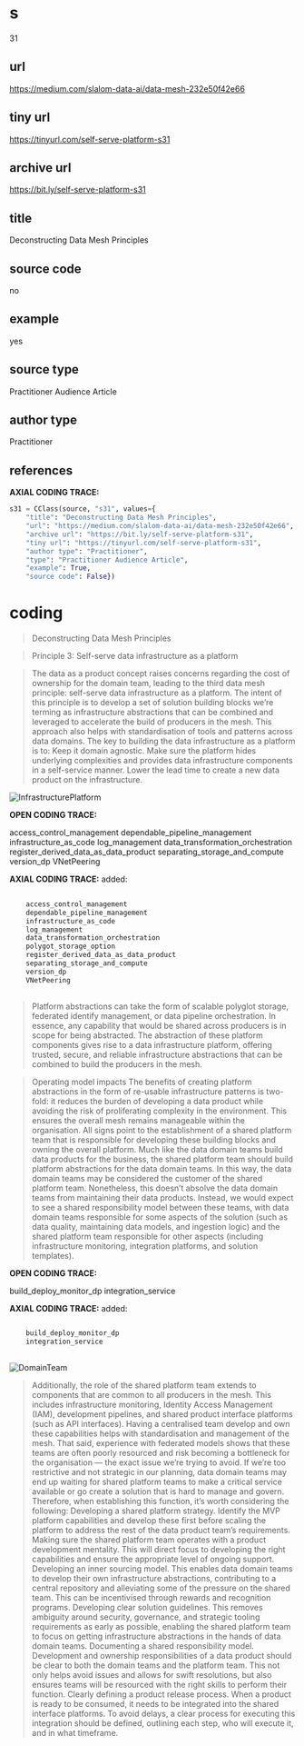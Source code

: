 # s 
31
## url
https://medium.com/slalom-data-ai/data-mesh-232e50f42e66
## tiny url
https://tinyurl.com/self-serve-platform-s31
## archive url
https://bit.ly/self-serve-platform-s31
## title
Deconstructing Data Mesh Principles
## source code
no
## example
yes
## source type 
Practitioner Audience Article
## author type
Practitioner
## references

**AXIAL CODING TRACE:**
``` python
s31 = CClass(source, "s31", values={
    "title": "Deconstructing Data Mesh Principles",
    "url": "https://medium.com/slalom-data-ai/data-mesh-232e50f42e66",
    "archive url": "https://bit.ly/self-serve-platform-s31",
    "tiny url": "https://tinyurl.com/self-serve-platform-s31",
    "author type": "Practitioner",
    "type": "Practitioner Audience Article",
    "example": True,
    "source code": False})
```

# coding

> Deconstructing Data Mesh Principles

> Principle 3: Self-serve data infrastructure as a platform

> The data as a product concept raises concerns regarding the cost of ownership for the domain team, leading to the third data mesh principle: self-serve data infrastructure as a platform. The intent of this principle is to develop a set of solution building blocks we’re terming as infrastructure abstractions that can be combined and leveraged to accelerate the build of producers in the mesh.
This approach also helps with standardisation of tools and patterns across data domains.
The key to building the data infrastructure as a platform is to:
Keep it domain agnostic.
Make sure the platform hides underlying complexities and provides data infrastructure components in a self-service manner.
Lower the lead time to create a new data product on the infrastructure.

![InfrastructurePlatform](https://miro.medium.com/v2/resize:fit:720/format:webp/1*N4fG2HxqlOLKNFswyS0VzA.png)

**OPEN CODING TRACE:**

access_control_management
dependable_pipeline_management
infrastructure_as_code
log_management
data_transformation_orchestration
register_derived_data_as_data_product
separating_storage_and_compute
version_dp
VNetPeering

**AXIAL CODING TRACE:**
added:
``` python
    
    access_control_management
    dependable_pipeline_management
    infrastructure_as_code
    log_management
    data_transformation_orchestration
    polygot_storage_option
    register_derived_data_as_data_product
    separating_storage_and_compute
    version_dp
    VNetPeering
    
```

> Platform abstractions can take the form of scalable polyglot storage, federated identify management, or data pipeline orchestration. In essence, any capability that would be shared across producers is in scope for being abstracted.
The abstraction of these platform components gives rise to a data infrastructure platform, offering trusted, secure, and reliable infrastructure abstractions that can be combined to build the producers in the mesh.

> Operating model impacts
The benefits of creating platform abstractions in the form of re-usable infrastructure patterns is two-fold: it reduces the burden of developing a data product while avoiding the risk of proliferating complexity in the environment. This ensures the overall mesh remains manageable within the organisation.
All signs point to the establishment of a shared platform team that is responsible for developing these building blocks and owning the overall platform. Much like the data domain teams build data products for the business, the shared platform team should build platform abstractions for the data domain teams. In this way, the data domain teams may be considered the customer of the shared platform team.
Nonetheless, this doesn’t absolve the data domain teams from maintaining their data products. Instead, we would expect to see a shared responsibility model between these teams, with data domain teams responsible for some aspects of the solution (such as data quality, maintaining data models, and ingestion logic) and the shared platform team responsible for other aspects (including infrastructure monitoring, integration platforms, and solution templates).

**OPEN CODING TRACE:**

build_deploy_monitor_dp
integration_service

**AXIAL CODING TRACE:**
added:
``` python
    
    build_deploy_monitor_dp
    integration_service
    
```

![DomainTeam](https://miro.medium.com/v2/resize:fit:720/format:webp/1*Xy49fmX4ifHrh5uvqpdpYA.png)

> Additionally, the role of the shared platform team extends to components that are common to all producers in the mesh. This includes infrastructure monitoring, Identity Access Management (IAM), development pipelines, and shared product interface platforms (such as API interfaces). Having a centralised team develop and own these capabilities helps with standardisation and management of the mesh.
That said, experience with federated models shows that these teams are often poorly resourced and risk becoming a bottleneck for the organisation — the exact issue we’re trying to avoid. If we’re too restrictive and not strategic in our planning, data domain teams may end up waiting for shared platform teams to make a critical service available or go create a solution that is hard to manage and govern.
Therefore, when establishing this function, it’s worth considering the following:
Developing a shared platform strategy. Identify the MVP platform capabilities and develop these first before scaling the platform to address the rest of the data product team’s requirements.
Making sure the shared platform team operates with a product development mentality. This will direct focus to developing the right capabilities and ensure the appropriate level of ongoing support.
Developing an inner sourcing model. This enables data domain teams to develop their own infrastructure abstractions, contributing to a central repository and alleviating some of the pressure on the shared team. This can be incentivised through rewards and recognition programs.
Developing clear solution guidelines. This removes ambiguity around security, governance, and strategic tooling requirements as early as possible, enabling the shared platform team to focus on getting infrastructure abstractions in the hands of data domain teams.
Documenting a shared responsibility model. Development and ownership responsibilities of a data product should be clear to both the domain teams and the platform team. This not only helps avoid issues and allows for swift resolutions, but also ensures teams will be resourced with the right skills to perform their function.
Clearly defining a product release process. When a product is ready to be consumed, it needs to be integrated into the shared interface platforms. To avoid delays, a clear process for executing this integration should be defined, outlining each step, who will execute it, and in what timeframe.




















